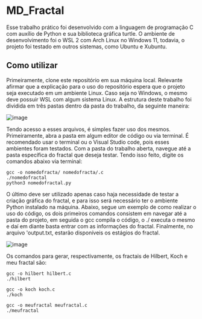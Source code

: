 # MD_Fractal
Esse trabalho prático foi desenvolvido com a linguagem de programação C com auxílio de Python e sua biblioteca gráfica turtle. O ambiente de desenvolvimento foi o WSL 2 com Arch Linux no Windows 11, todavia, o projeto foi
testado em outros sistemas, como Ubuntu e Xubuntu.

## Como utilizar
Primeiramente, clone este repositório em sua máquina local. Relevante afirmar que a explicação para o uso do repositório espera que o projeto seja executado em um ambiente Linux. Caso seja no Windows, o mesmo deve possuir WSL com algum sistema Linux. A estrutura deste trabalho foi dividida em três pastas dentro da pasta do trabalho, da seguinte maneira:

![image](https://github.com/Lucas-Rezende/MD_Fractal/assets/66080424/f1624f3d-de54-4e46-b519-ee02a94ff6cc)

Tendo acesso a esses arquivos, é simples fazer uso dos mesmos. Primeiramente, abra a pasta em algum editor de código ou via terminal. É recomendado usar o terminal ou o Visual Studio code, pois esses ambientes foram testados. Com a pasta do trabalho aberta, navegue até a pasta específica do fractal que deseja testar. Tendo isso feito, digite os comandos abaixo via terminal:

```shell
gcc -o nomedofracta/ nomedofracta/.c
./nomedofractal
python3 nomedofractal.py
```

O último deve ser utilizado apenas caso haja necessidade de testar a criação gráfica do fractal, e para isso será necessário ter o ambiente Python instalado na máquina. Abaixo, segue um exemplo de como realizar o uso do código, os dois primeiros comandos consistem em navegar até a pasta do projeto, em seguida o gcc compila o código, o ./ executa o mesmo e daí em diante basta entrar com as informações do fractal. Finalmente, no arquivo 'output.txt, estarão disponíveis os estágios do fractal.

![image](https://github.com/Lucas-Rezende/MD_Fractal/assets/66080424/0c57f318-2682-4270-91a8-c6e55bc49245)

Os comandos para gerar, respectivamente, os fractais de Hilbert, Koch e meu fractal são:
```shell
gcc -o hilbert hilbert.c
./hilbert

gcc -o koch koch.c
./koch

gcc -o meufractal meufractal.c
./meufractal
```

